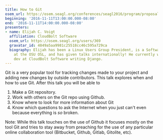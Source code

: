 ```yaml
---
title: How to Git
osem_url: https://osem.seagl.org/conferences/seagl2016/program/proposals/204
beginning: '2016-11-11T13:00:00.000-08:00'
end: '2016-11-11T14:00:00.000-08:00'
presenters:
- name: Elijah C. Voigt
  affiliation: CloudBolt Software
  osem_url: https://osem.seagl.org/users/369
  gravatar_id: 4849a5aa9981c25518cc46c595a729ca
  biography: Elijah has been a Linux Users Group President, is a Software Developer
    at the OSU OSL, and has given talks internationally! He currently works as a software
    dev at CloudBolt Software writing Django.
---
```


Git is a very popular tool for tracking changes made to your project and adding new changes by outside contributors.  This talk explores when and how to use Git.  After this talk you will be able to

1. Make a Git repository.
2. Work with others on the Git repo using Github.
3. Know where to look for more information about Git
4. Know which questions to ask the Internet when you just can't even because everything is *so* broken.

Note: While this talk touches on the use of Github it focuses mostly on the tool Git and tries to stay away from preaching for the use of any particular online collaboration tool (Bitbucket, Github, Gitlab, Gitolite, etc).
